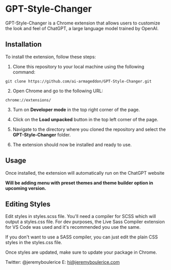 # GPT-Style-Changer

GPT-Style-Changer is a Chrome extension that allows users to customize the look and feel of ChatGPT, a large language model trained by OpenAI.

## Installation

To install the extension, follow these steps:

1. Clone this repository to your local machine using the following command:

`git clone https://github.com/ai-armageddon/GPT-Style-Changer.git`


2. Open Chrome and go to the following URL:

`chrome://extensions/`


3. Turn on **Developer mode** in the top right corner of the page.

4. Click on the **Load unpacked** button in the top left corner of the page.

5. Navigate to the directory where you cloned the repository and select the **GPT-Style-Changer** folder.

6. The extension should now be installed and ready to use.

## Usage
 
Once installed, the extension will automatically run on the ChatGPT website

**Will be adding menu with preset themes and theme builder option in upcoming version.**

## Editing Styles

Edit styles in styles.scss file. You'll need a compiler for SCSS which will output a styles.css file. For dev purposes, the Live Sass Compiler extension for VS Code was used and it's recommended you use the same.

If you don't want to use a SASS compiler, you can just edit the plain CSS styles in the styles.css file.

Once styles are updated, make sure to update your package in Chrome.

Twitter: @jeremyboulerice
E: hi@jeremyboulerice.com